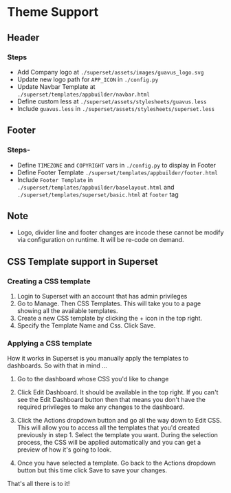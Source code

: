 # Theme Support

## Header

### Steps

* Add Company logo at  `./superset/assets/images/guavus_logo.svg`
* Update new logo path for `APP_ICON` in `./config.py`
* Update Navbar Template at  `./superset/templates/appbuilder/navbar.html`
* Define custom less at `./superset/assets/stylesheets/guavus.less`
* Include  `guavus.less` in `./superset/assets/stylesheets/superset.less`

## Footer

### Steps-

* Define  `TIMEZONE` and `COPYRIGHT`  vars in  `./config.py` to display in Footer
* Define Footer Template  `./superset/templates/appbuilder/footer.html`
* Include `Footer Template` in `./superset/templates/appbuilder/baselayout.html` and `./superset/templates/superset/basic.html` at  `footer` tag

## Note

* Logo, divider line and footer changes are incode these cannot be modify via configuration on runtime. It will be re-code on demand.

## CSS Template support in Superset

### Creating a CSS template

1. Login to Superset with an account that has admin privileges
1. Go to Manage. Then CSS Templates. This will take you to a page showing all the available templates.
1. Create a new CSS template by clicking the + icon in the top right.
1. Specify the Template Name and Css. Click Save.

### Applying a CSS template

How it works in Superset is you manually apply the templates to dashboards. So with that in mind ...

1. Go to the dashboard whose CSS you'd like to change

1. Click Edit Dashboard. It should be available in the top right. If you can't see the Edit Dashboard button then that means you don't have the required privileges to make any changes to the dashboard.

1. Click the Actions dropdown button and go all the way down to Edit CSS. This will allow you to access all the templates that you'd created previously in step 1. Select the template you want. During the selection process, the CSS will be applied automatically and you can get a preview of how it's going to look.

1. Once you have selected a template. Go back to the Actions dropdown button but this time click Save to save your changes.

That's all there is to it!
